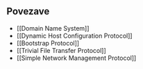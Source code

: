 ## Povezave
- [[Domain Name System]]
- [[Dynamic Host Configuration Protocol]]
- [[Bootstrap Protocol]]
- [[Trivial File Transfer Protocol]]
- [[Simple Network Management Protocol]]

